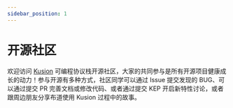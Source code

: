 ```yaml
---
sidebar_position: 1
---
```

# 开源社区

欢迎访问 [Kusion](/docs/user_docs/intro/kusion-intro) 可编程协议栈开源社区，大家的共同参与是所有开源项目健康成长的动力！参与开源有多种方式，社区同学可以通过 Issue 提交发现的 BUG、可以通过提交 PR 完善文档或修改代码、或者通过提交 KEP 开启新特性讨论，或者跟周边朋友分享布道使用 Kusion 过程中的故事。

